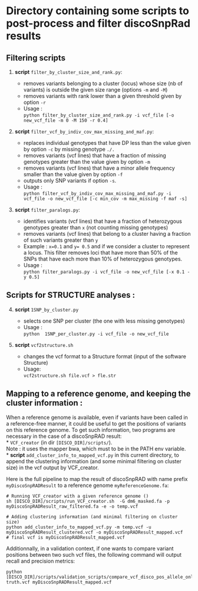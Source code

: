 # Directory containing some scripts to post-process and filter discoSnpRad results
   
	
## Filtering scripts  
  
   1. **script** `filter_by_cluster_size_and_rank.py`:
       * removes variants belonging to a cluster (locus) whose size (nb of variants) is outside the given size range (options `-m` and `-M`)
       * removes variants with rank lower than a given threshold given by option `-r`
       * Usage :  
       `python filter_by_cluster_size_and_rank.py -i vcf_file [-o new_vcf_file -m 0 -M 150 -r 0.4]`

   3. **script** `filter_vcf_by_indiv_cov_max_missing_and_maf.py`:
       * replaces individual genotypes that have DP less than the value given by option `-c` by missing genotype `./.`
       * removes variants (vcf lines) that have a fraction of missing genotypes greater than the value given by option `-m` 
       * removes variants (vcf lines) that have a minor allele frequency smaller than the value given by option `-f` 
       * outputs only SNP variants if option `-s`. 
       * Usage :    
       `python filter_vcf_by_indiv_cov_max_missing_and_maf.py -i vcf_file -o new_vcf_file [-c min_cov -m max_missing -f maf -s] `

  3. **script** `filter_paralogs.py`:
        * identifies variants (vcf lines) that have a fraction of heterozygous genotypes greater than `x` (not counting missing genotypes)
        * removes variants (vcf lines) that belong to a cluster having a fraction of such variants greater than `y`
        * Example : `x=0.1` and `y= 0.5` and if we consider a cluster to represent a locus. This filter removes loci that have more than 50% of the SNPs that have each more than 10% of heterozygous genotypes.
        * Usage :     
        `python filter_paralogs.py -i vcf_file -o new_vcf_file [-x 0.1 -y 0.5]`


## Scripts for STRUCTURE analyses :

   4. **script** `1SNP_by_cluster.py`
        * selects one SNP per cluster (the one with less missing genotypes)
        * Usage :   
        `python  1SNP_per_cluster.py -i vcf_file -o new_vcf_file`

   5. **script** `vcf2structure.sh`    
        * changes the vcf format to a Structure format (input of the software Structure)
        * Usage:    
        `vcf2structure.sh file.vcf > fle.str`   


## Mapping to a reference genome, and keeping the cluster information :

When a reference genome is available, even if variants have been called in a reference-free manner, it could be useful to get the positions of variants on this reference genome. To get such information, two programs are necessary in the case of a discoSnpRAD result:    
    * `VCF_creator` (in dir `[DISCO_DIR]/scripts/`).     
            Note : it uses the mapper bwa, which must to be in the PATH env variable.   
    * **script**  `add_cluster_info_to_mapped_vcf.py` in this current directory, to append the clustering information (and some minimal filtering on cluster size) in the vcf output by VCF_creator.   

Here is the full pipeline to map the result of discoSnpRAD with name prefix `myDiscoSnpRADResult` to a reference genome `myReferenceGenome.fa`:
```
# Running VCF_creator with a given reference genome ()
sh [DISCO_DIR]/scripts/run_VCF_creator.sh  -G dm6_masked.fa -p myDiscoSnpRADResult_raw_filtered.fa -e -o temp.vcf

# Adding clustering information (and minimal filtering on cluster size)
python add_cluster_info_to_mapped_vcf.py -m temp.vcf -u myDiscoSnpRADResult_clustered.vcf -o myDiscoSnpRADResult_mapped.vcf
# final vcf is myDiscoSnpRADResult_mapped.vcf
```

Additionnally, in a validation context, if one wants to compare variant positions between two such vcf files, the following command will output recall and precision metrics:
```
python [DISCO_DIR]/scripts/validation_scripts/compare_vcf_disco_pos_allele_only.py truth.vcf myDiscoSnpRADResult_mapped.vcf
```


<!---
== Clustering full process ==
-----------------------------

`ls ${discofile}.fa > ${discofile}.fof  `

`short_read_connector.sh -b ${discofile}.fa -q ${discofile}.fof -s 0 -k ${k} -a
1 -l -p ${discofile}.txt`

`./quick_hierarchical_clustering ${discofile}.txt > ${discofile}.cluster`

`python3 clusters_and_fasta_to_fasta.py ${discofile}.fa ${discofile}.cluster >
${discofile}_with_clusters.fa`

`run_VCF_creator.sh -p ${discofile}_with_clusters.fa
-o ${discofile}_with_clusters.vcf`

**NB**: Then the `${discofile}_with_clusters.vcf` can be simply sorted to put
together variants from each cluster.

**Sources**:

`short_read_connector.sh` from <https://github.com/GATB/short_read_connector>

`run_VCF_creator.sh` from <https://github.com/GATB/DiscoSnp> (scripts directory)




== Old scripts ==
*  `filter_missgeno.py"  : filtering out variants with too many missing genotypes 
* From a .fa file generated by discoSnp-Rad, remove variants with too many missing genotypes 
* Usage: 
`filter_missgeno.py file max_missing` (with max_missing in percent)
-->
